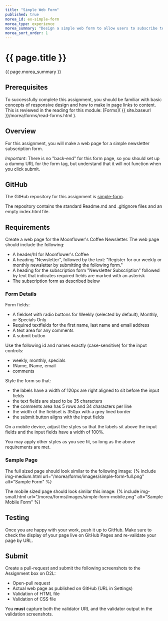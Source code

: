 ```yaml
---
title: "Simple Web Form"
published: true
morea_id: ex-simple-form
morea_type: experience
morea_summary: "Design a simple web form to allow users to subscribe to a newsletter."
morea_sort_order: 1
---
```


# {{ page.title }}
{{ page.morea_summary }}


## Prerequisites
To successfully complete this assignment, you should be familiar with basic concepts of responsive design and how to make in page links to content.  This is reviewed in the reading for this module: [Forms]( {{ site.baseurl }}/morea/forms/read-forms.html ).


## Overview
For this assignment, you will make a web page for a simple newsletter subscription form.

*Important*: There is no "back-end" for this form page, so you should set up a dummy URL for the form tag, but understand that it will not function when you click submit.


## GitHub
The GitHub repository for this assignment is [simple-form](https://github.com/htc-ccis1301/simple-form).

The repository contains the standard Readme.md and .gitignore files and an empty index.html file.


## Requirements
Create a web page for the Moonflower's Coffee Newsletter.  The web page should include the following:

- A header/h1 for Moonflower's Coffee
- A heading "Newsletter", followed by the text: "Register for our weekly or monthly newsletter by submitting the following form."
- A heading for the subscription form "Newsletter Subscription" followed by text that indicates required fields are marked with an asterisk
- The subscription form as described below


### Form Details
Form fields:

- A fieldset with radio buttons for Weekly (selected by default), Monthly, or Specials Only
- Required textfields for the first name, last name and email address
- A text area for any comments
- A submit button

Use the following id and names exactly (case-sensitive) for the input controls:

- weekly, monthly, specials
- fName, lName, email
- comments

Style the form so that:

- the labels have a width of 120px are right aligned to sit before the input fields
- the text fields are sized to be 35 characters
- the comments area has 5 rows and 34 characters per line
- the width of the fieldset is 350px with a grey lined border
- the submit button aligns with the input fields

On a mobile device, adjust the styles so that the labels sit above the input fields and the input fields have a width of 100%.

You may apply other styles as you see fit, so long as the above requirements are met.

### Sample Page
The full sized page should look similar to the following image:
{% include img-medium.html
    url="/morea/forms/images/simple-form-full.png"
    alt="Sample Form"
%}

The mobile sized page should look similar this image:
{% include img-small.html
    url="/morea/forms/images/simple-form-mobile.png"
    alt="Sample Mobile Form"
%}


## Testing
Once you are happy with your work, push it up to GitHub.  Make sure to check the display of your page live on GitHub Pages and re-validate your page by URL.


## Submit
Create a pull-request and submit the following screenshots to the Assignment box on D2L:

- Open-pull request
- Actual web page as published on GitHub (URL in Settings)
- Validation of HTML file
- Validation of CSS file

You __must__ capture both the validator URL and the validator output in the validation screenshots.
